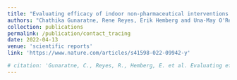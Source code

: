 ```yaml
---
title: "Evaluating efficacy of indoor non-pharmaceutical interventions against COVID-19 outbreaks with a coupled spatial-SIR agent-based simulation framework"
authors: "Chathika Gunaratne, Rene Reyes, Erik Hemberg and Una-May O'Reilly"
collection: publications
permalink: /publication/contact_tracing
date: 2022-04-13
venue: 'scientific reports'
link: 'https://www.nature.com/articles/s41598-022-09942-y'

# citation: 'Gunaratne, C., Reyes, R., Hemberg, E. et al. Evaluating efficacy of indoor non-pharmaceutical interventions against COVID-19 outbreaks with a coupled spatial-SIR agent-based simulation framework. Sci Rep 12, 6202 (2022). https://doi.org/10.1038/s41598-022-09942-y'
---
```

